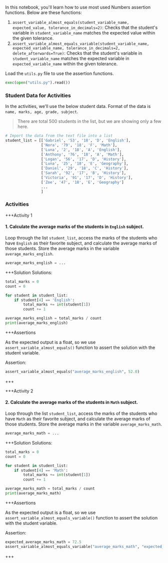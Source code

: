In this notebook, you'll learn how to use most used Numbers assertion functions. Below
are these functions:

1.  `assert_variable_almost_equals(student_variable_name, expected_value, tolerance_in_decimals=2)`: Checks that the student's variable in `student_variable_name` matches the expected value within the given tolerance.
2.  `assert_variable_almost_equals_variable(student_variable_name, expected_variable_name, tolerance_in_decimals=2, delete_afterwards=True)`: Checks that the student's variable in `student_variable_name` matches the expected variable in `expected_variable_name` within the given tolerance.


Load the `utils.py` file to use the assertion functions.

``` python
exec(open("utils.py").read())
```

### Student Data for Activities

In the activities, we'll use the below student data. Format of the data is `name, marks, age, grade, subject`. 

> There are total 500 students in the list, but we are showing only a few here.

``` python
# Import the data from the text file into a list
student_list = [['Gabriel', '53', '18', 'D', 'English'],
                ['Nora', '79', '18', 'F', 'Math'],
                ['Luna', '2', '18', 'A', 'English'],
                ['Anthony', '76', '18', 'A', 'Math'],
                ['Logan', '56', '17', 'D', 'History'],
                ['Luna', '25', '18', 'E', 'Geography'],
                ['Daniel', '29', '18', 'C', 'History'],
                ['Sarah', '92', '17', 'B', 'History'],
                ['Victoria', '91', '17', 'D', 'History'],
                ['Zoe', '47', '18', 'E', 'Geography']
                ...
                ]
```


### Activities

+++Activity 1
#### 1. Calculate the average marks of the students in `English` subject.

Loop through the list `student_list`, access the marks of the students who have `English` as their favorite subject, and calculate the average marks of those students. Store the average marks in the variable `average_marks_english`.

``` python
average_marks_english = ...
```

+++Solution
Solutions:

``` python
total_marks = 0
count = 0

for student in student_list:
    if student[4] == 'English':
        total_marks += int(student[1])
        count += 1

average_marks_english = total_marks / count
print(average_marks_english)
```

+++Assertions

As the expected output is a float, so we use `assert_variable_almost_equals()` function to assert the solution with the student variable.

Assertion:

``` python
assert_variable_almost_equals("average_marks_english", 52.0)
```
+++


+++Activity 2
#### 2. Calculate the average marks of the students in `Math` subject.

Loop through the list `student_list`, access the marks of the students who have `Math` as their favorite subject, and calculate the average marks of those students. Store the average marks in the variable `average_marks_math`.

``` python
average_marks_math = ...
```

+++Solution
Solutions:

``` python
total_marks = 0
count = 0

for student in student_list:
    if student[4] == 'Math':
        total_marks += int(student[1])
        count += 1

average_marks_math = total_marks / count
print(average_marks_math)
```

+++Assertions

As the expected output is a float, so we use `assert_variable_almost_equals_variable()` function to assert the solution with the student variable.

Assertion:

``` python
expected_average_marks_math = 72.5
assert_variable_almost_equals_variable("average_marks_math", "expected_average_marks_math")
```
+++
